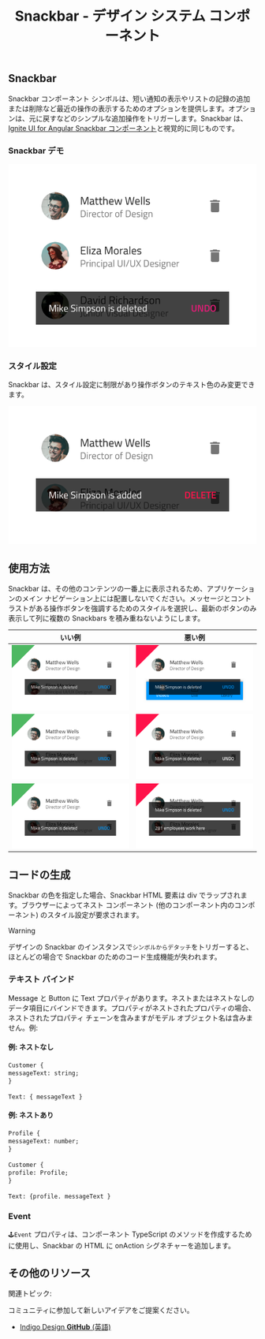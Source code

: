﻿---
title: Snackbar - デザイン システム コンポーネント
_description: Snackbar コンポーネント シンボルは、短い通知やユーザーの最近の操作を示すことができます。
_keywords: デザイン システム, Sketch, Ignite UI for Angular, コンポーネント, UI ライブラリ, ウィジェット
_language: ja
---

## Snackbar

Snackbar コンポーネント シンボルは、短い通知の表示やリストの記録の追加または削除など最近の操作の表示するためのオプションを提供します。オプションは、元に戻すなどのシンプルな追加操作をトリガーします。Snackbar は、[Ignite UI for Angular Snackbar コンポーネント](https://jp.infragistics.com/products/ignite-ui-angular/angular/components/snackbar.html)と視覚的に同じものです。

### Snackbar デモ

![](../images/snackbar_demo.png)

### スタイル設定

Snackbar は、スタイル設定に制限があり操作ボタンのテキスト色のみ変更できます。

![](../images/snackbar_styling.png)

## 使用方法

Snackbar は、その他のコンテンツの一番上に表示されるため、アプリケーションのメイン ナビゲーション上には配置しないでください。メッセージとコントラストがある操作ボタンを強調するためのスタイルを選択し、最新のボタンのみ表示して列に複数の Snackbars を積み重ねないようにします。

| いい例                              | 悪い例                             |
| ------------------------------- | --------------------------------- |
| ![](../images/snackbar_do1.png) | ![](../images/snackbar_dont1.png) |
| ![](../images/snackbar_do2.png) | ![](../images/snackbar_dont2.png) |
| ![](../images/snackbar_do3.png) | ![](../images/snackbar_dont3.png) |

## コードの生成

Snackbar の色を指定した場合、Snackbar HTML 要素は div でラップされます。ブラウザーによってネスト コンポーネント (他のコンポーネント内のコンポーネント) のスタイル設定が要求されます。

> [!WARNING]
> デザインの Snackbar のインスタンスで`シンボルからデタッチ`をトリガーすると、ほとんどの場合で Snackbar のためのコード生成機能が失われます。

### テキスト バインド

Message と Button に Text プロパティがあります。ネストまたはネストなしのデータ項目にバインドできます。プロパティがネストされたプロパティの場合、ネストされたプロパティ チェーンを含みますがモデル オブジェクト名は含みません。例:

#### 例: ネストなし

```PseudoCode
Customer {
messageText: string;
}

Text: { messageText }
```

#### 例: ネストあり

```PseudoCode
Profile {
messageText: number;
}

Customer {
profile: Profile;
}

Text: {profile. messageText }
```

### Event

`🕹️Event` プロパティは、コンポーネント TypeScript のメソッドを作成するために使用し、Snackbar の HTML に onAction シグネチャーを追加します。

## その他のリソース

関連トピック:

コミュニティに参加して新しいアイデアをご提案ください。

- [Indigo Design **GitHub** (英語)](https://github.com/IgniteUI/design-system-docfx)
